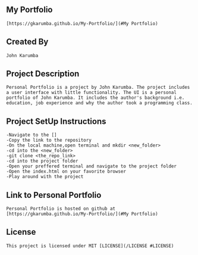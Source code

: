 ## My Portfolio
    [https://gkarumba.github.io/My-Portfolio/](#My Portfolio)

## Created By
    John Karumba

## Project Description
    Personal Portfolio is a project by John Karumba. The project includes a user interface with little functionality. The UI is a personal portfolio of John Karumba. It includes the author's background i.e. education, job experience and why the author took a programming class.

## Project SetUp Instructions
    -Navigate to the []
    -Copy the link to the repository
    -On the local machine,open terminal and mkdir <new_folder>
    -cd into the <new_folder> 
    -git clone <the_repo_link>
    -cd into the project folder
    -Open your preffered terminal and navigate to the project folder
    -Open the index.html on your favorite browser
    -Play around with the project

## Link to Personal Portfolio
    Personal Portfolio is hosted on github at [https://gkarumba.github.io/My-Portfolio/](#My Portfolio)

## License
    This project is licensed under MIT [LICENSE](/LICENSE #LICENSE)
